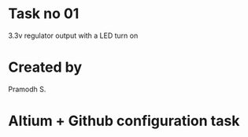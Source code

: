 # Task no 01
3.3v regulator output with a LED turn on

# Created by
Pramodh S.

# Altium + Github configuration task
